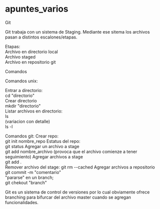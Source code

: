 # apuntes_varios

Git

Git trabaja con un sistema de Staging.
Mediante ese sitema los archivos pasan a distintos escalones/etapas.

Etapas:<br>
Archivo en directorio local<br>
Archivo staged<br>
Archivo en repositorio git<br>

Comandos

Comandos unix:

Entrar a directorio:<br>
cd "directorio"<br>
Crear directorio<br>
mkdir "directorio"<br>
Listar archivos en directorio:<br>
ls<br>
(variacion con detalle)<br>
ls -l<br>

Comandos git:
Crear repo:<br>
git init nombre_repo
Estatus del repo:<br>
git status
Agregar un archivo a stage<br>
git add nombre_archivo
(provoca que el archivo comienze a tener seguimiento)
Agregar archivos a stage<br>
git add .<br>
Remover archivo del stage:
git rm --cached <archivo>
Agregar archivos a repositorio<br>
git commit -m "comentario"<br>
"pararse" en un branch;<br>
git chekout "branch"<br>

Git es un sistema de control de versiones por lo cual obviamente ofrece branching para bifurcar del archivo master cuando se agregan funcionalidades.
